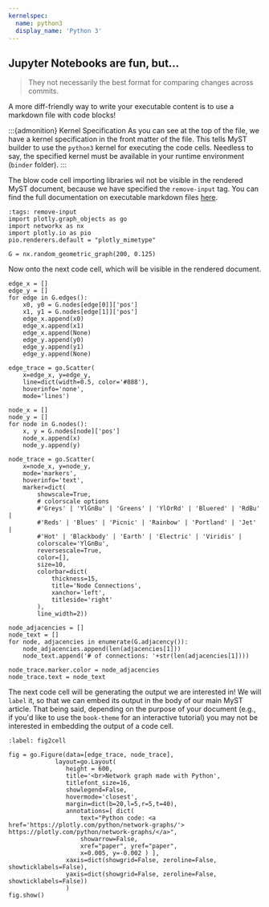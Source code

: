 ```yaml
---
kernelspec:
  name: python3
  display_name: 'Python 3'
---
```


## Jupyter Notebooks are fun, but...

> They not necessarily the best format for comparing changes across commits. 

A more diff-friendly way to write your executable content is to use a markdown file with code blocks!

:::{admonition} Kernel Specification
As you can see at the top of the file, we have a kernel specification in the front matter of the file. This tells MyST builder to use the `python3` kernel for executing the code cells. Needless to say, the specified kernel must be available in your runtime environment (`binder` folder).
:::

The blow code cell importing libraries wil not be visible in the rendered MyST document, because we have specified the `remove-input` tag. You can find the full documentation on executable markdown files [here](https://mystmd.org/guide/notebooks-with-markdown#kernel-specification).

```{code-cell} python
:tags: remove-input
import plotly.graph_objects as go
import networkx as nx
import plotly.io as pio
pio.renderers.default = "plotly_mimetype"

G = nx.random_geometric_graph(200, 0.125)
```

Now onto the next code cell, which will be visible in the rendered document.

```{code-cell} python
edge_x = []
edge_y = []
for edge in G.edges():
    x0, y0 = G.nodes[edge[0]]['pos']
    x1, y1 = G.nodes[edge[1]]['pos']
    edge_x.append(x0)
    edge_x.append(x1)
    edge_x.append(None)
    edge_y.append(y0)
    edge_y.append(y1)
    edge_y.append(None)

edge_trace = go.Scatter(
    x=edge_x, y=edge_y,
    line=dict(width=0.5, color='#888'),
    hoverinfo='none',
    mode='lines')

node_x = []
node_y = []
for node in G.nodes():
    x, y = G.nodes[node]['pos']
    node_x.append(x)
    node_y.append(y)

node_trace = go.Scatter(
    x=node_x, y=node_y,
    mode='markers',
    hoverinfo='text',
    marker=dict(
        showscale=True,
        # colorscale options
        #'Greys' | 'YlGnBu' | 'Greens' | 'YlOrRd' | 'Bluered' | 'RdBu' |
        #'Reds' | 'Blues' | 'Picnic' | 'Rainbow' | 'Portland' | 'Jet' |
        #'Hot' | 'Blackbody' | 'Earth' | 'Electric' | 'Viridis' |
        colorscale='YlGnBu',
        reversescale=True,
        color=[],
        size=10,
        colorbar=dict(
            thickness=15,
            title='Node Connections',
            xanchor='left',
            titleside='right'
        ),
        line_width=2))

node_adjacencies = []
node_text = []
for node, adjacencies in enumerate(G.adjacency()):
    node_adjacencies.append(len(adjacencies[1]))
    node_text.append('# of connections: '+str(len(adjacencies[1])))

node_trace.marker.color = node_adjacencies
node_trace.text = node_text
```

The next code cell will be generating the output we are interested in! We will `label` it, so that we can embed its output in the body of our main MyST article. That being said, depending on the purpose of your document (e.g., if you'd like to use the `book-theme` for an interactive tutorial) you may not be interested in embedding the output of a code cell.

```{code-cell} python
:label: fig2cell

fig = go.Figure(data=[edge_trace, node_trace],
             layout=go.Layout(
                height = 600, 
                title='<br>Network graph made with Python',
                titlefont_size=16,
                showlegend=False,
                hovermode='closest',
                margin=dict(b=20,l=5,r=5,t=40),
                annotations=[ dict(
                    text="Python code: <a href='https://plotly.com/python/network-graphs/'> https://plotly.com/python/network-graphs/</a>",
                    showarrow=False,
                    xref="paper", yref="paper",
                    x=0.005, y=-0.002 ) ],
                xaxis=dict(showgrid=False, zeroline=False, showticklabels=False),
                yaxis=dict(showgrid=False, zeroline=False, showticklabels=False))
                )
fig.show()
```



